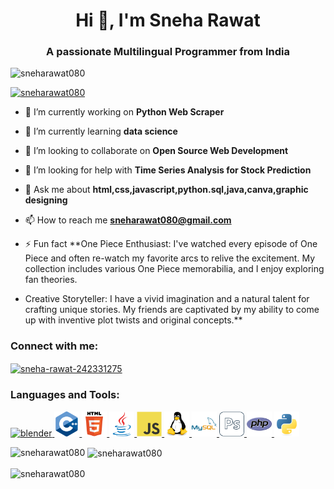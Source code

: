 <h1 align="center">Hi 👋, I'm Sneha Rawat</h1>
<h3 align="center">A passionate Multilingual Programmer from India</h3>

<p align="left"> <img src="https://komarev.com/ghpvc/?username=sneharawat080&label=Profile%20views&color=0e75b6&style=flat" alt="sneharawat080" /> </p>

<p align="left"> <a href="https://github.com/ryo-ma/github-profile-trophy"><img src="https://github-profile-trophy.vercel.app/?username=sneharawat080" alt="sneharawat080" /></a> </p>

- 🔭 I’m currently working on **Python Web Scraper**

- 🌱 I’m currently learning **data science**

- 👯 I’m looking to collaborate on **Open Source Web Development**

- 🤝 I’m looking for help with **Time Series Analysis for Stock Prediction**

- 💬 Ask me about **html,css,javascript,python.sql,java,canva,graphic designing**

- 📫 How to reach me **sneharawat080@gmail.com**

- ⚡ Fun fact **One Piece Enthusiast: I've watched every episode of One Piece and often re-watch my favorite arcs to relive the excitement. My collection includes various One Piece memorabilia, and I enjoy exploring fan theories.
- Creative Storyteller: I have a vivid imagination and a natural talent for crafting unique stories. My friends are captivated by my ability to come up with inventive plot twists and original concepts.**

<h3 align="left">Connect with me:</h3>
<p align="left">
<a href="https://linkedin.com/in/sneha-rawat-242331275" target="blank"><img align="center" src="https://raw.githubusercontent.com/rahuldkjain/github-profile-readme-generator/master/src/images/icons/Social/linked-in-alt.svg" alt="sneha-rawat-242331275" height="30" width="40" /></a>
</p>

<h3 align="left">Languages and Tools:</h3>
<p align="left"> <a href="https://www.blender.org/" target="_blank" rel="noreferrer"> <img src="https://download.blender.org/branding/community/blender_community_badge_white.svg" alt="blender" width="40" height="40"/> </a> <a href="https://www.w3schools.com/cpp/" target="_blank" rel="noreferrer"> <img src="https://raw.githubusercontent.com/devicons/devicon/master/icons/cplusplus/cplusplus-original.svg" alt="cplusplus" width="40" height="40"/> </a> <a href="https://www.w3.org/html/" target="_blank" rel="noreferrer"> <img src="https://raw.githubusercontent.com/devicons/devicon/master/icons/html5/html5-original-wordmark.svg" alt="html5" width="40" height="40"/> </a> <a href="https://www.java.com" target="_blank" rel="noreferrer"> <img src="https://raw.githubusercontent.com/devicons/devicon/master/icons/java/java-original.svg" alt="java" width="40" height="40"/> </a> <a href="https://developer.mozilla.org/en-US/docs/Web/JavaScript" target="_blank" rel="noreferrer"> <img src="https://raw.githubusercontent.com/devicons/devicon/master/icons/javascript/javascript-original.svg" alt="javascript" width="40" height="40"/> </a> <a href="https://www.linux.org/" target="_blank" rel="noreferrer"> <img src="https://raw.githubusercontent.com/devicons/devicon/master/icons/linux/linux-original.svg" alt="linux" width="40" height="40"/> </a> <a href="https://www.mysql.com/" target="_blank" rel="noreferrer"> <img src="https://raw.githubusercontent.com/devicons/devicon/master/icons/mysql/mysql-original-wordmark.svg" alt="mysql" width="40" height="40"/> </a> <a href="https://www.photoshop.com/en" target="_blank" rel="noreferrer"> <img src="https://raw.githubusercontent.com/devicons/devicon/master/icons/photoshop/photoshop-line.svg" alt="photoshop" width="40" height="40"/> </a> <a href="https://www.php.net" target="_blank" rel="noreferrer"> <img src="https://raw.githubusercontent.com/devicons/devicon/master/icons/php/php-original.svg" alt="php" width="40" height="40"/> </a> <a href="https://www.python.org" target="_blank" rel="noreferrer"> <img src="https://raw.githubusercontent.com/devicons/devicon/master/icons/python/python-original.svg" alt="python" width="40" height="40"/> </a> </p>

<p><img align="left" src="https://github-readme-stats.vercel.app/api/top-langs?username=sneharawat080&show_icons=true&locale=en&layout=compact" alt="sneharawat080" /></p>

<p>&nbsp;<img align="center" src="https://github-readme-stats.vercel.app/api?username=sneharawat080&show_icons=true&locale=en" alt="sneharawat080" /></p>

<p><img align="center" src="https://github-readme-streak-stats.herokuapp.com/?user=sneharawat080&" alt="sneharawat080" /></p>
